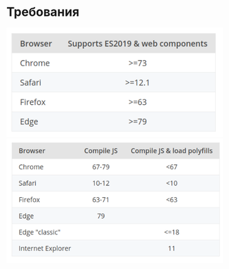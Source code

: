# Требования

<div class="flex">
  <div><img src="/assets/images/requirements/modern.png"></div>
  <div><img src="/assets/images/requirements/compiling-legacy.png"></div>
</div>
